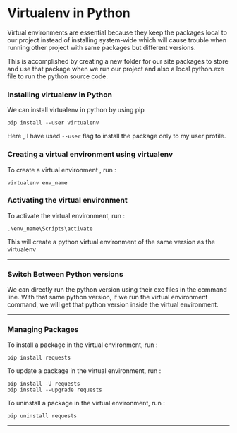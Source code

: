 # Virtualenv in Python

Virtual environments are essential because they keep the packages local to our project instead of installing system-wide which will cause trouble when running other project with same packages but different versions.

This is accomplished by creating a new folder for our site packages to store and use that package when we run our project and also a local python.exe file to run the python source code.

### Installing virtualenv in Python 

We can install virtualenv in python by using pip

```
pip install --user virtualenv
```

Here , I have used `--user` flag to install the package only to my user profile.

### Creating a virtual environment using virtualenv 

To create a virtual environment , run :

```
virtualenv env_name
```

### Activating the virtual environment

To activate the virtual environment, run :

```
.\env_name\Scripts\activate
```

This will create a python virtual environment of the same version as the virtualenv 

---


### Switch Between Python versions

We can directly run the python version using their exe files in the command line. With that same python version, if we run the virtual environment command, we will get that python version inside the virtual environment.

---

### Managing Packages

To install a package in the virtual environment, run :

```
pip install requests
```

To update a package in the virtual environment, run :

```
pip install -U requests
pip install --upgrade requests
```

To uninstall a package in the virtual environment, run :

```
pip uninstall requests
```

---